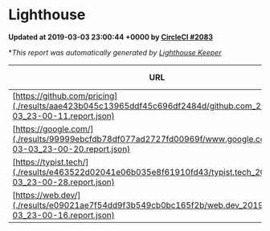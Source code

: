 
# Lighthouse

**Updated at 2019-03-03 23:00:44 +0000 by [CircleCI #2083](https://circleci.com/gh/ItinerisLtd/lighthouse-keeper-example/2083)**

**This report was automatically generated by [Lighthouse Keeper](https://github.com/itinerisltd/lighthouse-keeper)*

| URL | Performance | Accessibility | Best Practices | SEO | PWA | Updated At |
| --- | --- | --- | --- | --- | --- | --- |
| [https://github.com/pricing](./results/aae423b045c13965ddf45c696df2484d/github.com_2019-03-03_23-00-11.report.json) | 0.8 | 0.89 | 0.93 | 0.9 | 0.58 | 2019-03-03T23:00:11.168Z |
| [https://google.com/](./results/99999ebcfdb78df077ad2727fd00969f/www.google.com_2019-03-03_23-00-20.report.json) | 0.95 | 0.71 | 0.93 | 0.8 | 0.58 | 2019-03-03T23:00:20.355Z |
| [https://typist.tech/](./results/e463522d02041e06b035e8f61910fd43/typist.tech_2019-03-03_23-00-28.report.json) | 1 |  |  |  |  | 2019-03-03T23:00:28.460Z |
| [https://web.dev/](./results/e09021ae7f54dd9f3b549cb0bc165f2b/web.dev_2019-03-03_23-00-16.report.json) | 0.95 | 0.93 | 1 | 0.91 | 1 | 2019-03-03T23:00:16.325Z |
